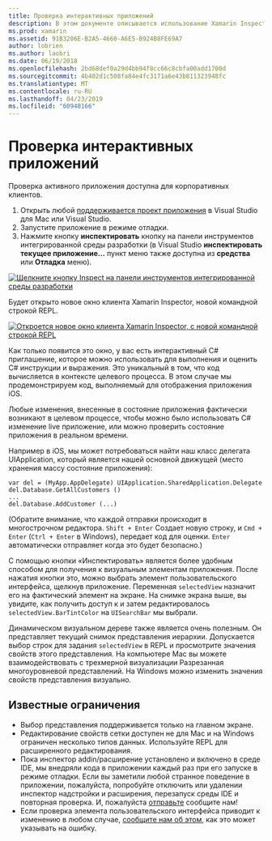 ```yaml
---
title: Проверка интерактивных приложений
description: В этом документе описывается использование Xamarin Inspector для проверки приложения. Здесь также рассматриваются ограничения средства Xamarin Inspector.
ms.prod: xamarin
ms.assetid: 91B3206E-B2A5-4660-A6E5-B924B8FE69A7
author: lobrien
ms.author: laobri
ms.date: 06/19/2018
ms.openlocfilehash: 2bd68def0a29d4bb94f8cc66c8cbfa00add1700d
ms.sourcegitcommit: 4b402d1c508fa84e4fc3171a6e43b811323948fc
ms.translationtype: MT
ms.contentlocale: ru-RU
ms.lasthandoff: 04/23/2019
ms.locfileid: "60948166"
---
```

# <a name="inspecting-live-applications"></a>Проверка интерактивных приложений

Проверка активного приложения доступна для корпоративных клиентов.

1. Открыть любой [поддерживается проект приложения](~/tools/inspector/install.md#supported-platforms) в Visual Studio для Mac или Visual Studio.
1. Запустите приложение в режиме отладки.
1. Нажмите кнопку **инспектировать** кнопку на панели инструментов интегрированной среды разработки (в Visual Studio **инспектировать текущее приложение...**  пункт меню также доступна из **средства** или **Отладка** меню).

[![](inspect-images/mac-heres-the-button.png "Щелкните кнопку Inspect на панели инструментов интегрированной среды разработки")](inspect-images/mac-heres-the-button.png#lightbox)

Будет открыто новое окно клиента Xamarin Inspector, новой командной строкой REPL.

[![](inspect-images/inspector-0.7.0-map-inspect-small.png "Откроется новое окно клиента Xamarin Inspector, с новой командной строкой REPL")](inspect-images/inspector-0.7.0-map-inspect.png#lightbox)

Как только появится это окно, у вас есть интерактивный C# приглашение, которое можно использовать для выполнения и оценить C# инструкции и выражения. Это уникальный в том, что код вычисляется в контексте целевого процесса. В этом случае мы продемонстрируем код, выполняемый для отображения приложения iOS.

Любые изменения, внесенные в состояние приложения фактически возникают в целевом процессе, чтобы можно было использовать C# изменение live приложение, или можно проверить состояние приложения в реальном времени.

Например в iOS, мы может потребоваться найти наш класс делегата UIApplication, который является нашей основной движущей (место хранения массу состояние приложения):

    var del = (MyApp.AppDelegate) UIApplication.SharedApplication.Delegate
    del.Database.GetAllCustomers ()
    ...
    del.Database.AddCustomer (...)

(Обратите внимание, что каждой отправки происходит в многострочном редактора. `Shift + Enter` Создает новую строку, и `Cmd + Enter` (`Ctrl + Enter` в Windows), передает код для оценки. `Enter` автоматически отправляет когда это будет безопасно.)

С помощью кнопки «Инспектировать» является более удобным способом для получения к визуальным элементам приложения. После нажатия кнопки это, можно выбрать элемент пользовательского интерфейса, щелкнув приложение. Переменная `selectedView` назначит его на фактический элемент на экране. На снимке экрана выше, вы увидите, как получить доступ к и затем редактировалось `selectedView.BarTintColor` на `UISearchBar` мы выбрали.

Динамическом визуальном дереве также является очень полезным. Он представляет текущий снимок представления иерархии. Допускается выбор строк для задания `selectedView` в REPL и просмотрите значения свойств этого представления. На компьютере Mac вы можете взаимодействовать с трехмерной визуализации Разрезанная многоуровневой представлений. На Windows можно изменить значения свойств представления визуально.

## <a name="known-limitations"></a>Известные ограничения

 - Выбор представления поддерживается только на главном экране.
 - Редактирование свойств сетки доступен не для Mac и на Windows ограничен несколько типов данных. Используйте REPL для расширенного редактирования.
 - Пока инспектор addin/расширение установлено и включено в среде IDE, мы внедряли кода в приложении каждый раз при его запуске в режиме отладки. Если вы заметили любой странное поведение в приложении, пожалуйста, попробуйте отключить или удалении инспектор надстройки и расширения, перезапуск среды IDE и повторная проверка. И, пожалуйста [отправьте](~/tools/inspector/install.md#reporting-bugs) сообщите нам!
 - Если проверка элемента пользовательского интерфейса приводит к изменению в любом случае, [сообщите нам об этом](~/tools/inspector/install.md#reporting-bugs), как это может указывать на ошибку.

